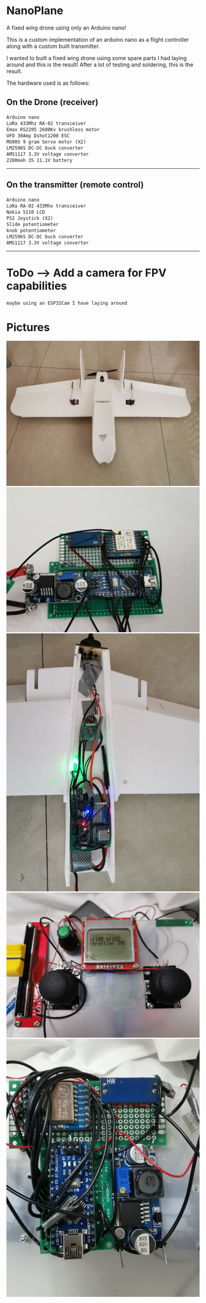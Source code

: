 # NanoPlane
A fixed wing drone using only an Arduino nano!

This is a custom implementation of an arduino nano as a flight controller along with a 
custom built transmitter.

I wanted to built a fixed wing drone using some spare parts I had laying around 
and this is the result!
After a lot of testing and soldering, this is the result.

The hardware used is as follows:
 
 On the Drone (receiver)
 ----------------------------
    Arduino nano
    LoRa 433Mhz RA-02 transceiver
    Emax RS2205 2600Kv brushless motor
    UFO 30Amp Dshot1200 ESC
    MG90S 9 gram Servo motor (X2)
    LM2596S DC-DC buck converter
    AMS1117 3.3V voltage converter
    2200mah 3S 11.1V battery
 ----------------------------

 On the transmitter (remote control)
 ----------------------------
    Arduino nano
    LoRa RA-02 433Mhx transceiver
    Nokia 5110 LCD
    PS2 Joystick (X2)
    Slide potentiometer
    knob potentiometer
    LM2596S DC-DC buck converter
    AMS1117 3.3V voltage converter
 ---------------------------
 # ToDo --> Add a camera for FPV capabilities
    maybe using an ESP32Cam I have laying around
  
  
  # Pictures
   ![Drone](https://github.com/caleb221/NanoPlane/blob/master/NanoPlane_images/1121.jpg)
   ![Drone Wiring](https://github.com/caleb221/NanoPlane/blob/master/NanoPlane_images/2073995955.jpg)
   ![Drone Innards](https://github.com/caleb221/NanoPlane/blob/master/NanoPlane_images/webwx312112getmsgimg.jpg)
   ![Remote Control](https://github.com/caleb221/NanoPlane/blob/master/NanoPlane_images/214736326.jpg)
   ![Remote Control Wiring](https://github.com/caleb221/NanoPlane/blob/master/NanoPlane_images/1043638349.jpg)
   

